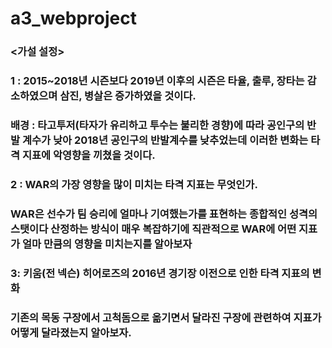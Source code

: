 # a3_webproject

### <가설 설정>
### 1 :  2015~2018년 시즌보다 2019년 이후의 시즌은 타율, 출루, 장타는 감소하였으며 삼진, 병살은 증가하였을 것이다.
### 배경 : 타고투저(타자가 유리하고 투수는 불리한 경향)에 따라 공인구의 반발 계수가 낮아 2018년 공인구의 반발계수를 낮추었는데 이러한 변화는 타격 지표에 악영향을 끼쳤을 것이다.
### 2 : WAR의 가장 영향을 많이 미치는 타격 지표는 무엇인가.
 ### WAR은  선수가 팀 승리에 얼마나 기여했는가를 표현하는 종합적인 성격의 스탯이다 산정하는 방식이 매우 복잡하기에 직관적으로 WAR에 어떤 지표가 얼마 만큼의 영향을 미치는지를 알아보자
### 3:  키움(전 넥슨) 히어로즈의 2016년 경기장 이전으로 인한 타격 지표의 변화
### 기존의 목동 구장에서 고척돔으로 옮기면서 달라진 구장에 관련하여 지표가 어떻게 달라졌는지 알아보자.
